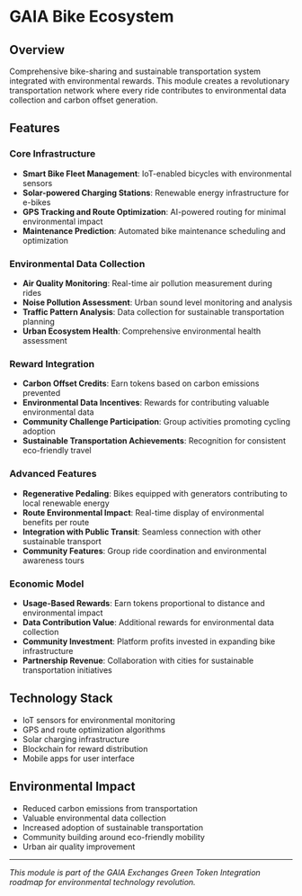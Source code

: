 # GAIA Bike Ecosystem

## Overview
Comprehensive bike-sharing and sustainable transportation system integrated with environmental rewards. This module creates a revolutionary transportation network where every ride contributes to environmental data collection and carbon offset generation.

## Features

### Core Infrastructure
- **Smart Bike Fleet Management**: IoT-enabled bicycles with environmental sensors
- **Solar-powered Charging Stations**: Renewable energy infrastructure for e-bikes
- **GPS Tracking and Route Optimization**: AI-powered routing for minimal environmental impact
- **Maintenance Prediction**: Automated bike maintenance scheduling and optimization

### Environmental Data Collection
- **Air Quality Monitoring**: Real-time air pollution measurement during rides
- **Noise Pollution Assessment**: Urban sound level monitoring and analysis
- **Traffic Pattern Analysis**: Data collection for sustainable transportation planning
- **Urban Ecosystem Health**: Comprehensive environmental health assessment

### Reward Integration
- **Carbon Offset Credits**: Earn tokens based on carbon emissions prevented
- **Environmental Data Incentives**: Rewards for contributing valuable environmental data
- **Community Challenge Participation**: Group activities promoting cycling adoption
- **Sustainable Transportation Achievements**: Recognition for consistent eco-friendly travel

### Advanced Features
- **Regenerative Pedaling**: Bikes equipped with generators contributing to local renewable energy
- **Route Environmental Impact**: Real-time display of environmental benefits per route
- **Integration with Public Transit**: Seamless connection with other sustainable transport
- **Community Features**: Group ride coordination and environmental awareness tours

### Economic Model
- **Usage-Based Rewards**: Earn tokens proportional to distance and environmental impact
- **Data Contribution Value**: Additional rewards for environmental data collection
- **Community Investment**: Platform profits invested in expanding bike infrastructure
- **Partnership Revenue**: Collaboration with cities for sustainable transportation initiatives

## Technology Stack
- IoT sensors for environmental monitoring
- GPS and route optimization algorithms
- Solar charging infrastructure
- Blockchain for reward distribution
- Mobile apps for user interface

## Environmental Impact
- Reduced carbon emissions from transportation
- Valuable environmental data collection
- Increased adoption of sustainable transportation
- Community building around eco-friendly mobility
- Urban air quality improvement

---
*This module is part of the GAIA Exchanges Green Token Integration roadmap for environmental technology revolution.*